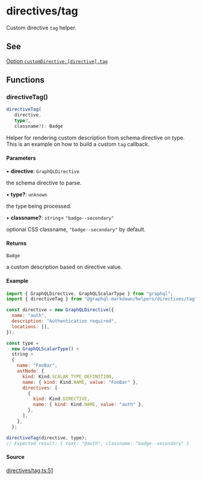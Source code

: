 # directives/tag

Custom directive `tag` helper.

## See

[Option `customDirective.[directive].tag`](https://graphql-markdown.github.io/docs/advanced/custom-directive#tag)

## Functions

### directiveTag()

```ts
directiveTag(
   directive,
   type?,
   classname?): Badge
```

Helper for rendering custom description from schema directive on type.
This is an example on how to build a custom `tag` callback.

#### Parameters

▪ **directive**: `GraphQLDirective`

the schema directive to parse.

▪ **type?**: `unknown`

the type being processed.

▪ **classname?**: `string`= `"badge--secondary"`

optional CSS classname, `"badge--secondary"` by default.

#### Returns

`Badge`

a custom description based on directive value.

#### Example

```js
import { GraphQLDirective, GraphQLScalarType } from "graphql";
import { directiveTag } from "@graphql-markdown/helpers/directives/tag";

const directive = new GraphQLDirective({
  name: "auth",
  description: "Authentication required",
  locations: [],
});

const type =
  new GraphQLScalarType() <
  string >
  {
    name: "FooBar",
    astNode: {
      kind: Kind.SCALAR_TYPE_DEFINITION,
      name: { kind: Kind.NAME, value: "FooBar" },
      directives: [
        {
          kind: Kind.DIRECTIVE,
          name: { kind: Kind.NAME, value: "auth" },
        },
      ],
    },
  };

directiveTag(directive, type);
// Expected result: { text: "@auth", classname: "badge--secondary" }
```

#### Source

[directives/tag.ts:51](https://github.com/graphql-markdown/graphql-markdown/blob/main/packages/helpers/src/directives/tag.ts#L51)
